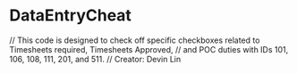 # DataEntryCheat



// This code is designed to check off specific checkboxes related to Timesheets required, Timesheets Approved,
// and POC duties with IDs 101, 106, 108, 111, 201, and 511.
// Creator: Devin Lin


